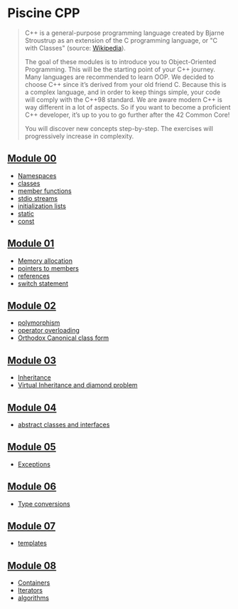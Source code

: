 # Piscine CPP

> C++ is a general-purpose programming language created by Bjarne Stroustrup as an extension of the C programming language, or "C with Classes" (source: [Wikipedia](https://en.wikipedia.org/wiki/C++)).  
>
> The goal of these modules is to introduce you to Object-Oriented Programming.
This will be the starting point of your C++ journey. Many languages are recommended
to learn OOP. We decided to choose C++ since it’s derived from your old friend C.
Because this is a complex language, and in order to keep things simple, your code will
comply with the C++98 standard.
We are aware modern C++ is way different in a lot of aspects. So if you want to
become a proficient C++ developer, it’s up to you to go further after the 42 Common
Core!  
>
> You will discover new concepts step-by-step. The exercises will progressively increase
in complexity.

## [Module 00](/module00)

* [Namespaces](https://www.cplusplus.com/doc/oldtutorial/namespaces/)
* [classes](https://www.cplusplus.com/doc/tutorial/classes/)
* [member functions](https://www.tutorialspoint.com/cplusplus/cpp_class_member_functions.htm)
* [stdio streams](https://www.cplusplus.com/reference/cstdio/)
* [initialization lists](http://www.cplusplus.com/forum/general/86163/)
* [static](http://www.cplusplus.com/forum/beginner/37166/)
* [const](https://www.cplusplus.com/doc/tutorial/constants/)


## [Module 01](/module01/)

* [Memory allocation](https://www.cplusplus.com/doc/tutorial/dynamic/)
* [pointers to members](https://cplusplus.com/forum/beginner/279258/)
* [references](http://www.cplusplus.com/articles/1075fSEw/)
* [switch statement](https://www.tutorialspoint.com/cplusplus/cpp_switch_statement.htm)

## [Module 02](/module02/)

* [polymorphism](https://www.cplusplus.com/doc/tutorial/polymorphism/)
* [operator overloading](https://www.cplusplus.com/doc/tutorial/templates/)
* [Orthodox Canonical class form](https://www.francescmm.com/orthodox-canonical-class-form/)

## [Module 03](/module03/)

* [Inheritance](https://www.cplusplus.com/doc/tutorial/inheritance/)
* [Virtual Inheritance and diamond problem](https://www.cprogramming.com/tutorial/virtual_inheritance.html)

## [Module 04](/module04/)

* [abstract classes and interfaces](http://www.cplusplus.com/forum/beginner/157568/)

## [Module 05](/module05/)

* [Exceptions](https://www.cplusplus.com/doc/tutorial/exceptions/)

## [Module 06](/module06/)

* [Type conversions](https://www.cplusplus.com/doc/tutorial/typecasting/)

## [Module 07](/module07/)

* [templates](https://www.cplusplus.com/doc/oldtutorial/templates/)

## [Module 08](/module08/)

* [Containers](https://www.cplusplus.com/reference/stl/)
* [Iterators](https://www.cplusplus.com/reference/iterator/)
* [algorithms](https://www.cplusplus.com/reference/algorithm/)



